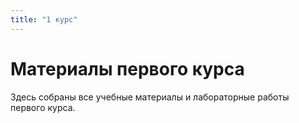 ```yaml
---
title: "1 курс"
---
```


# Материалы первого курса

Здесь собраны все учебные материалы и лабораторные работы первого курса.
